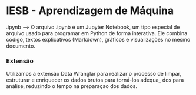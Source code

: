 # IESB - Aprendizagem de Máquina

.ipynb --> O arquivo .ipynb é um Jupyter Notebook, um tipo especial de arquivo usado para programar em Python de forma interativa. Ele combina código, textos explicativos (Markdown), gráficos e visualizações no mesmo documento.

### Extensão
Utilizamos a extensão Data Wranglar para realizar o processo de limpar, estruturar e enriquecer os dados brutos para torná-los adequa_
dos para análise, reduzindo o tempo na preparaçao dos dados. 